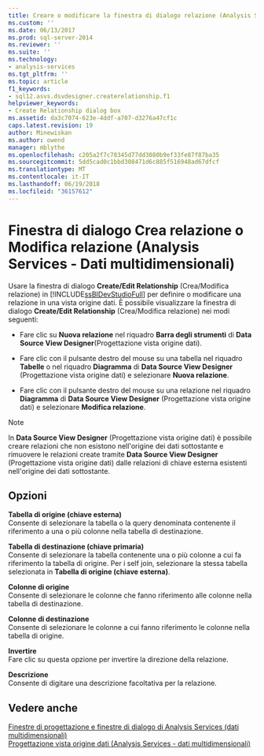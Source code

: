 ```yaml
---
title: Creare o modificare la finestra di dialogo relazione (Analysis Services - dati multidimensionali) | Documenti Microsoft
ms.custom: ''
ms.date: 06/13/2017
ms.prod: sql-server-2014
ms.reviewer: ''
ms.suite: ''
ms.technology:
- analysis-services
ms.tgt_pltfrm: ''
ms.topic: article
f1_keywords:
- sql12.asvs.dsvdesigner.createrelationship.f1
helpviewer_keywords:
- Create Relationship dialog box
ms.assetid: da3c7074-623e-4ddf-a707-d3276a47cf1c
caps.latest.revision: 19
author: Minewiskan
ms.author: owend
manager: mblythe
ms.openlocfilehash: c205a2f7c78345d77dd3080b9ef33fe87f87ba35
ms.sourcegitcommit: 5dd5cad0c1bbd308471d6c885f516948ad67dfcf
ms.translationtype: MT
ms.contentlocale: it-IT
ms.lasthandoff: 06/19/2018
ms.locfileid: "36157612"
---
```

# <a name="create-or-edit-relationship-dialog-box-analysis-services---multidimensional-data"></a>Finestra di dialogo Crea relazione o Modifica relazione (Analysis Services - Dati multidimensionali)
  Usare la finestra di dialogo **Create/Edit Relationship** (Crea/Modifica relazione) in [!INCLUDE[ssBIDevStudioFull](../includes/ssbidevstudiofull-md.md)] per definire o modificare una relazione in una vista origine dati. È possibile visualizzare la finestra di dialogo **Create/Edit Relationship** (Crea/Modifica relazione) nei modi seguenti:  
  
-   Fare clic su **Nuova relazione** nel riquadro **Barra degli strumenti** di **Data Source View Designer**(Progettazione vista origine dati).  
  
-   Fare clic con il pulsante destro del mouse su una tabella nel riquadro **Tabelle** o nel riquadro **Diagramma** di **Data Source View Designer** (Progettazione vista origine dati) e selezionare **Nuova relazione**.  
  
-   Fare clic con il pulsante destro del mouse su una relazione nel riquadro **Diagramma** di **Data Source View Designer** (Progettazione vista origine dati) e selezionare **Modifica relazione**.  
  
> [!NOTE]  
>  In **Data Source View Designer** (Progettazione vista origine dati) è possibile creare relazioni che non esistono nell'origine dei dati sottostante e rimuovere le relazioni create tramite **Data Source View Designer** (Progettazione vista origine dati) dalle relazioni di chiave esterna esistenti nell'origine dei dati sottostante.  
  
## <a name="options"></a>Opzioni  
 **Tabella di origine (chiave esterna)**  
 Consente di selezionare la tabella o la query denominata contenente il riferimento a una o più colonne nella tabella di destinazione.  
  
 **Tabella di destinazione (chiave primaria)**  
 Consente di selezionare la tabella contenente una o più colonne a cui fa riferimento la tabella di origine. Per i self join, selezionare la stessa tabella selezionata in **Tabella di origine (chiave esterna)**.  
  
 **Colonne di origine**  
 Consente di selezionare le colonne che fanno riferimento alle colonne nella tabella di destinazione.  
  
 **Colonne di destinazione**  
 Consente di selezionare le colonne a cui fanno riferimento le colonne nella tabella di origine.  
  
 **Invertire**  
 Fare clic su questa opzione per invertire la direzione della relazione.  
  
 **Descrizione**  
 Consente di digitare una descrizione facoltativa per la relazione.  
  
## <a name="see-also"></a>Vedere anche  
 [Finestre di progettazione e finestre di dialogo di Analysis Services &#40;dati multidimensionali&#41;](analysis-services-designers-and-dialog-boxes-multidimensional-data.md)   
 [Progettazione vista origine dati &#40;Analysis Services - dati multidimensionali&#41;](data-source-view-designer-analysis-services-multidimensional-data.md)  
  
  
